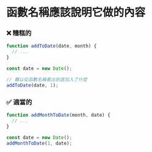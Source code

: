 # 函數名稱應該說明它做的內容

<h3 class="awful">❌ 糟糕的</h3>

```javascript
function addToDate(date, month) {
  // ...
}

const date = new Date();

// 難以從函數名稱看出到底加入了什麼
addToDate(date, 1);
```

<v-click>
  <h3 class="adequate">✅ 適當的</h3>

  ```javascript
  function addMonthToDate(month, date) {
    // ...
  }

  const date = new Date();
  addMonthToDate(1, date);
  ```
</v-click>